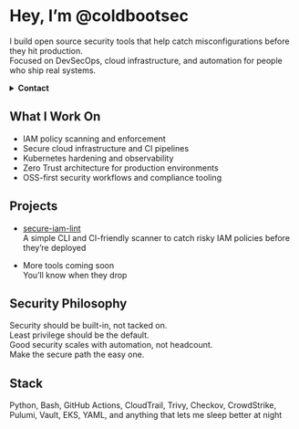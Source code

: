 # Hey, I’m @coldbootsec

I build open source security tools that help catch misconfigurations before they hit production.  
Focused on DevSecOps, cloud infrastructure, and automation for people who ship real systems.
<details>
<summary><strong>Contact</strong></summary>

- Email: or1eq1@droptable.email  
- Create an issue or discussion on one of my repos
</details>


## What I Work On

- IAM policy scanning and enforcement
- Secure cloud infrastructure and CI pipelines
- Kubernetes hardening and observability
- Zero Trust architecture for production environments
- OSS-first security workflows and compliance tooling

## Projects

- [secure-iam-lint](https://github.com/coldbootsec/secure-iam-lint)  
  A simple CLI and CI-friendly scanner to catch risky IAM policies before they’re deployed

- More tools coming soon  
  You’ll know when they drop

## Security Philosophy

Security should be built-in, not tacked on.  
Least privilege should be the default.  
Good security scales with automation, not headcount.  
Make the secure path the easy one.

## Stack

Python, Bash, GitHub Actions, CloudTrail, Trivy, Checkov, CrowdStrike, Pulumi, Vault, EKS, YAML, and anything that lets me sleep better at night
